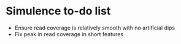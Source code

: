 # Simulence to-do list

* Ensure read coverage is relatively smooth with no artificial dips
* Fix peak in read coverage in short features

